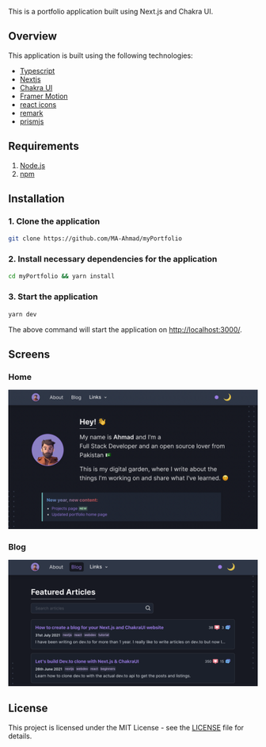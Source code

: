 
This is a portfolio application built using Next.js and Chakra UI.

## Overview

This application is built using the following technologies:

- [Typescript](https://www.typescriptlang.org/)
- [Nextjs](https://nextjs.org/)
- [Chakra UI](https://chakra-ui.com)
- [Framer Motion](https://www.framer.com/motion/)
- [react icons](https://react-icons.github.io/react-icons/)
- [remark](https://remark.js.org/)
- [prismjs](https://prismjs.com/)

## Requirements

1. [Node.js](https://nodejs.org/)
2. [npm](https://www.npmjs.com/)

## Installation

### 1. **Clone the application**

```sh
git clone https://github.com/MA-Ahmad/myPortfolio
```

### 2. **Install necessary dependencies for the application**

```sh
cd myPortfolio && yarn install
```

### 3. **Start the application**

```sh
yarn dev
```

The above command will start the application on [http://localhost:3000/](http://localhost:3000).


## Screens
### Home 
![Home Screen](/public/assets/images/screens/home_page.png)
### Blog
![Skills Screen](/public/assets/images/screens/blog_page.png)

## License

This project is licensed under the MIT License - see the [LICENSE](LICENSE) file for details.
